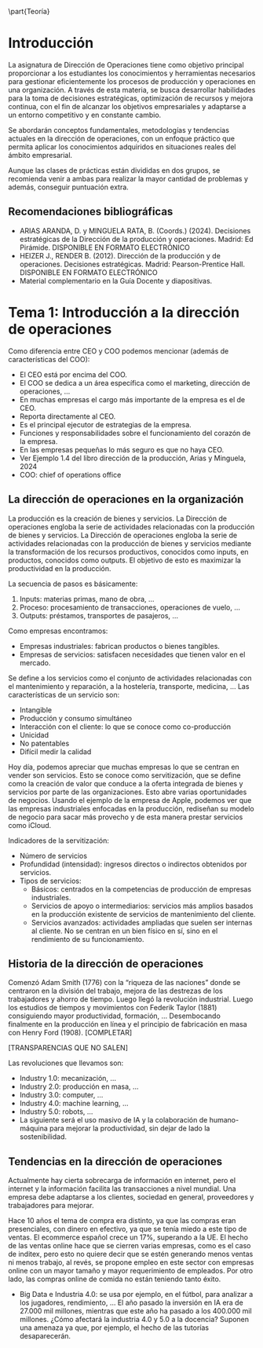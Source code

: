\part{Teoría}

# Introducción 

La asignatura de Dirección de Operaciones tiene como objetivo principal proporcionar a los estudiantes los conocimientos y herramientas necesarios para gestionar eficientemente los procesos de producción y operaciones en una organización. A través de esta materia, se busca desarrollar habilidades para la toma de decisiones estratégicas, optimización de recursos y mejora continua, con el fin de alcanzar los objetivos empresariales y adaptarse a un entorno competitivo y en constante cambio.

Se abordarán conceptos fundamentales, metodologías y tendencias actuales en la dirección de operaciones, con un enfoque práctico que permita aplicar los conocimientos adquiridos en situaciones reales del ámbito empresarial.

Aunque las clases de prácticas están divididas en dos grupos, se recomienda venir a ambas para realizar la mayor cantidad de problemas y además, conseguir puntuación extra.

## Recomendaciones bibliográficas

- ARIAS ARANDA, D. y MINGUELA RATA, B. (Coords.) (2024). Decisiones estratégicas de la Dirección de la producción y operaciones. Madrid: Ed Pirámide. DISPONIBLE EN FORMATO ELECTRÓNICO  
- HEIZER J., RENDER B. (2012). Dirección de la producción y de operaciones. Decisiones estratégicas. Madrid: Pearson-Prentice Hall. DISPONIBLE EN FORMATO ELECTRÓNICO  
- Material complementario en la Guía Docente y diapositivas.

# Tema 1: Introducción a la dirección de operaciones

Como diferencia entre CEO y COO podemos mencionar (además de características del COO): 

- El CEO está por encima del COO.  
- El COO se dedica a un área específica como el marketing, dirección de operaciones, …  
- En muchas empresas el cargo más importante de la empresa es el de CEO.  
- Reporta directamente al CEO.  
- Es el principal ejecutor de estrategias de la empresa.  
- Funciones y responsabilidades sobre el funcionamiento del corazón de la empresa.  
- En las empresas pequeñas lo más seguro es que no haya CEO.  
- Ver Ejemplo 1.4 del libro dirección de la producción, Arias y Minguela, 2024  
- COO: chief of operations office

## La dirección de operaciones en la organización 

La producción es la creación de bienes y servicios. La Dirección de operaciones engloba la serie de actividades relacionadas con la producción de bienes y servicios. La Dirección de operaciones engloba la serie de actividades relacionadas con la producción de bienes y servicios mediante la transformación de los recursos productivos, conocidos como inputs, en productos, conocidos como outputs. El objetivo de esto es maximizar la productividad en la producción.

La secuencia de pasos es básicamente:

1. Inputs: materias primas, mano de obra, …  
2. Proceso: procesamiento de transacciones, operaciones de vuelo, …  
3. Outputs: préstamos, transportes de pasajeros, …

Como empresas encontramos:

- Empresas industriales: fabrican productos o bienes tangibles.  
- Empresas de servicios: satisfacen necesidades que tienen valor en el mercado.

Se define a los servicios como el conjunto de actividades relacionadas con el mantenimiento y reparación, a la hostelería, transporte, medicina, … Las características de un servicio son:

- Intangible  
- Producción y consumo simultáneo  
- Interacción con el cliente: lo que se conoce como co-producción  
- Unicidad  
- No patentables  
- Difícil medir la calidad

Hoy día, podemos apreciar que muchas empresas lo que se centran en vender son servicios.  Esto se conoce como servitización, que se define como la creación de valor que conduce a la oferta integrada de bienes y servicios por parte de las organizaciones. Esto abre varias oportunidades de negocios. Usando el ejemplo de la empresa de Apple, podemos ver que las empresas industriales enfocadas en la producción, rediseñan su modelo de negocio para sacar más provecho y de esta manera prestar servicios como iCloud.

Indicadores de la servitización:

- Número de servicios  
- Profundidad (intensidad): ingresos directos o indirectos obtenidos por servicios.  
- Tipos de servicios:   
  - Básicos: centrados en la competencias de producción de empresas industriales.  
  - Servicios de apoyo o intermediarios: servicios más amplios basados en la producción existente de servicios de mantenimiento del cliente.  
  - Servicios avanzados: actividades ampliadas que suelen ser internas al cliente. No se centran en un bien físico en sí, sino en el rendimiento de su funcionamiento.

## Historia de la dirección de operaciones

Comenzó Adam Smith (1776) con la “riqueza de las naciones” donde se centraron en la división del trabajo, mejora de las destrezas de los trabajadores y ahorro de tiempo. Luego llegó la revolución industrial. Luego los estudios de tiempos y movimientos con Federik Taylor (1881) consiguiendo mayor productividad, formación, … Desembocando finalmente en la producción en línea y el principio de fabricación en masa con Henry Ford (1908). \[COMPLETAR\]

\[TRANSPARENCIAS QUE NO SALEN\]

Las revoluciones que llevamos son:

- Industry 1.0: mecanización, …  
- Industry 2.0: producción en masa, …  
- Industry 3.0: computer, …  
- Industry 4.0: machine learning, …  
- Industry 5.0: robots, …  
- La siguiente será el uso masivo de IA y la colaboración de humano-máquina para mejorar la productividad, sin dejar de lado la sostenibilidad.

## Tendencias en la dirección de operaciones

Actualmente hay cierta sobrecarga de información en internet, pero el internet y la información facilita las transacciones a nivel mundial. Una empresa debe adaptarse a los clientes, sociedad en general, proveedores y trabajadores para mejorar.

Hace 10 años el tema de compra era distinto, ya que las compras eran presenciales, con dinero en efectivo, ya que se tenía miedo a este tipo de ventas. El ecommerce español crece un 17%, superando a la UE. El hecho de las ventas online hace que se cierren varias empresas, como es el caso de inditex, pero esto no quiere decir que se estén generando menos ventas ni menos trabajo, al revés, se propone empleo en este sector con empresas online con un mayor tamaño y mayor requerimiento de empleados. Por otro lado, las compras online de comida no están teniendo tanto éxito.

- Big Data e Industria 4.0: se usa por ejemplo, en el fútbol, para analizar a los jugadores, rendimiento, … El año pasado la inversión en IA era de 27.000 mil millones, mientras que este año ha pasado a los 400.000 mil millones. ¿Cómo afectará la industria 4.0 y 5.0 a la docencia? Suponen una amenaza ya que, por ejemplo, el hecho de las tutorías desaparecerán.